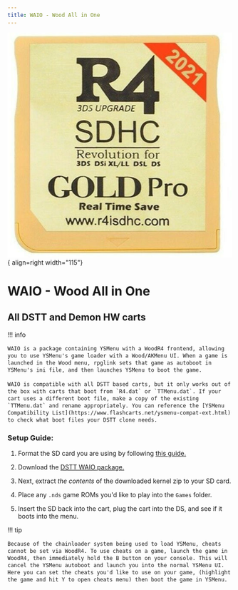 ```yaml
---
title: WAIO - Wood All in One
---
```


![r4isdhc.com 2014+](../images/r4i-sdhc.jpg){ align=right width="115"}
# WAIO - Wood All in One
## All DSTT and Demon HW carts

!!! info

    WAIO is a package containing YSMenu with a WoodR4 frontend, allowing you to use YSMenu's game loader with a Wood/AKMenu UI. When a game is launched in the Wood menu, rpglink sets that game as autoboot in YSMenu's ini file, and then launches YSMenu to boot the game.
    
    WAIO is compatible with all DSTT based carts, but it only works out of the box with carts that boot from `R4.dat` or `TTMenu.dat`. If your cart uses a different boot file, make a copy of the existing `TTMenu.dat` and rename appropriately. You can reference the [YSMenu Compatibility List](https://www.flashcarts.net/ysmenu-compat-ext.html) to check what boot files your DSTT clone needs.

### Setup Guide:

1. Format the SD card you are using by following [this guide.](https://wiki.hacks.guide/wiki/Formatting_an_SD_card)

1. Download the [DSTT WAIO package.](https://github.com/Sanrax/YSMenu-Custom-Packages/releases/download/v7.06/WAIO_DSTT_DEMON_COMMON.zip)

1. Next, extract *the contents* of the downloaded kernel zip to your SD card.

1. Place any `.nds` game ROMs you'd like to play into the `Games` folder.

1. Insert the SD back into the cart, plug the cart into the DS, and see if it boots into the menu.

!!! tip

    Because of the chainloader system being used to load YSMenu, cheats cannot be set via WoodR4. To use cheats on a game, launch the game in WoodR4, then immediately hold the B button on your console. This will cancel the YSMenu autoboot and launch you into the normal YSMenu UI. Here you can set the cheats you'd like to use on your game, (highlight the game and hit Y to open cheats menu) then boot the game in YSMenu.